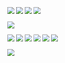 
![](_resources/2020-04-26-17-44-48.png)
![](_resources/2020-04-26-17-44-59.png)
![](_resources/2020-04-26-17-45-09.png)
![](_resources/2020-04-26-17-45-21.png)

![](_resources/2020-04-26-17-45-56.png)

![](_resources/2020-04-26-17-46-07.png)
![](_resources/2020-04-26-17-46-19.png)
![](_resources/2020-04-26-17-46-29.png)
![](_resources/2020-04-26-17-46-40.png)
![](_resources/2020-04-26-17-46-51.png)
![](_resources/2020-04-26-17-47-01.png)

![](_resources/2020-04-26-17-47-10.png)